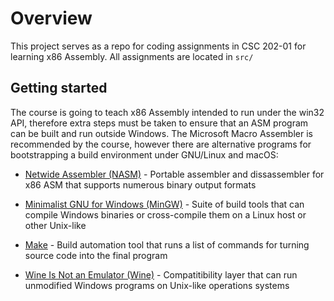 # Overview

This project serves as a repo for coding assignments in CSC 202-01 for learning x86 Assembly. All assignments are located in `src/`

## Getting started

The course is going to teach x86 Assembly intended to run under the win32 API, therefore extra steps must be taken to ensure that an ASM program can be built and run outside Windows. The Microsoft Macro Assembler is recommended by the course, however there are alternative programs for bootstrapping a build environment under GNU/Linux and macOS:

* [Netwide Assembler (NASM)](https://nasm.us/) - Portable assembler and dissassembler for x86 ASM that supports numerous binary output formats

* [Minimalist GNU for Windows (MinGW)](http://mingw.org/) - Suite of build tools that can compile Windows binaries or cross-compile them on a Linux host or other Unix-like

* [Make](https://www.gnu.org/software/make/) - Build automation tool that runs a list of commands for turning source code into the final program

* [Wine Is Not an Emulator (Wine)](https://www.winehq.org/) - Compatitibility layer that can run unmodified Windows programs on Unix-like operations systems


